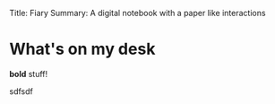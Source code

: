 Title:          Fiary
Summary:        A digital notebook with a paper like interactions

# What's on my desk
**bold** stuff!

sdfsdf

